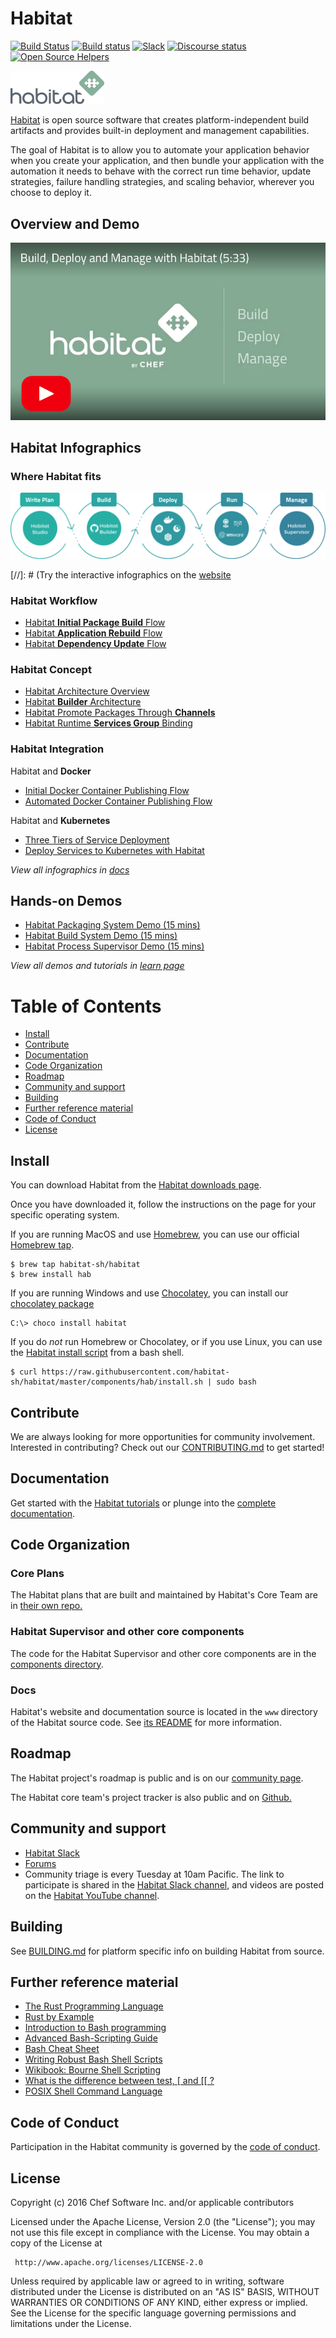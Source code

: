 # Habitat

[![Build Status](https://api.travis-ci.org/habitat-sh/habitat.svg?branch=master)](https://travis-ci.org/habitat-sh/habitat)
[![Build status](https://ci.appveyor.com/api/projects/status/ejn8d6bkhiml16al/branch/master?svg=true)](https://ci.appveyor.com/project/chef/habitat/branch/master)
[![Slack](http://slack.habitat.sh/badge.svg)](http://slack.habitat.sh/)
[![Discourse status](https://img.shields.io/discourse/https/meta.discourse.org/status.svg?style=for-the-badge)](https://forums.habitat.sh)
[![Open Source Helpers](https://www.codetriage.com/habitat-sh/habitat/badges/users.svg)](https://www.codetriage.com/habitat-sh/habitat)

<img src="https://github.com/habitat-sh/habitat/blob/master/www/source/images/habitat-logo.png" width="150">

[Habitat](http://habitat.sh) is open source software that creates platform-independent build artifacts and provides built-in deployment and management capabilities.

The goal of Habitat is to allow you to automate your application behavior when you create your application, and then bundle your application with the automation it needs to behave with the correct run time behavior, update strategies, failure handling strategies, and scaling behavior, wherever you choose to deploy it.

## Overview and Demo
[![Build, Deploy and Manage with Habitat (5:33)](images/overview-youtube-image.jpg)](http://www.youtube.com/watch?v=VW1DwDezlqM)

## Habitat Infographics
### Where Habitat fits

[![Habitat Flow Infographic](images/habitat-flow-infographic.png)](http://habitat.sh)

[//]: # (Try the interactive infographics on the [website](http://habitat.sh)

### Habitat Workflow
* [Habitat **Initial Package Build** Flow](https://www.habitat.sh/images/infographics/habitat-initial-package-build-flow-43ccb287.png)
* [Habitat **Application Rebuild** Flow](https://www.habitat.sh/images/infographics/habitat-application-rebuild-flow-10c48cfb.png)
* [Habitat **Dependency Update** Flow](https://www.habitat.sh/images/infographics/habitat-dependency-update-flow-f4895875.png
)

### Habitat Concept
* [Habitat Architecture Overview](https://www.habitat.sh/images/infographics/habitat-architecture-overview-7e40c4b3.png)
* [Habitat **Builder** Architecture](https://www.habitat.sh/images/infographics/habitat-builder-architecture-059a4ddd.png
)
* [Habitat Promote Packages Through **Channels**](https://www.habitat.sh/images/infographics/habitat-promote-packages-through-channels-06506fd0.png)
* [Habitat Runtime **Services Group** Binding](https://www.habitat.sh/images/infographics/habitat-runtime-service-group-binding-0e134bf3.png)

### Habitat Integration

Habitat and **Docker**
* [Initial Docker Container Publishing Flow](https://www.habitat.sh/images/infographics/habitat-initial-docker-container-publishing-flow-1f2ba489.png)
* [Automated Docker Container Publishing Flow](https://www.habitat.sh/images/infographics/habitat-automated-docker-container-publishing-flow-3cdf9f91.png
)

Habitat and **Kubernetes**
* [Three Tiers of Service Deployment](https://www.habitat.sh/images/infographics/habitat-and-kubernetes-three-tiers-of-service-deployment-8c85b4ca.png)
* [Deploy Services to Kubernetes with Habitat](https://www.habitat.sh/images/infographics/deploy-services-to-kubernetes-with-habitat-flow-567c4ce9.png)

*View all infographics in [docs](https://www.habitat.sh/docs/reference/#infographics)*

## Hands-on Demos
* [Habitat Packaging System Demo (15 mins)](https://www.habitat.sh/demo/packaging-system/steps/1/)
* [Habitat Build System Demo (15 mins)](https://www.habitat.sh/demo/packaging-system/steps/1/)
* [Habitat Process Supervisor Demo (15 mins)](https://www.habitat.sh/demo/packaging-system/steps/1/)

*View all demos and tutorials in [learn page](https://www.habitat.sh/docs/reference/#infographics)*


# Table of Contents
* [Install](#install)
* [Contribute](#contribute)
* [Documentation](#documentation)
* [Code Organization](#code-organization)
* [Roadmap](#roadmap)
* [Community and support](#community-and-support)
* [Building](#building)
* [Further reference material](#further-reference-material)
* [Code of Conduct](#code-of-conduct)
* [License](#license)

## Install

You can download Habitat from the [Habitat downloads page](https://www.habitat.sh/docs/install-habitat/).

Once you have downloaded it, follow the instructions on the page for your specific operating system.

If you are running MacOS and use [Homebrew](https://brew.sh), you can use our official [Homebrew tap](https://github.com/habitat-sh/homebrew-habitat).
```
$ brew tap habitat-sh/habitat
$ brew install hab
```

If you are running Windows and use [Chocolatey](https://chocolatey.org), you can install our [chocolatey package](https://chocolatey.org/packages/habitat)
```
C:\> choco install habitat
```

If you do _not_ run Homebrew or Chocolatey, or if you use Linux, you can use the [Habitat install
script](https://github.com/habitat-sh/habitat/blob/master/components/hab/install.sh) from a bash shell.

```
$ curl https://raw.githubusercontent.com/habitat-sh/habitat/master/components/hab/install.sh | sudo bash
```

## Contribute

We are always looking for more opportunities for community involvement. Interested in contributing? Check out our [CONTRIBUTING.md](CONTRIBUTING.md) to get started!

## Documentation

Get started with the [Habitat tutorials](https://www.habitat.sh/learn/) or plunge into the [complete documentation](https://www.habitat.sh/docs/).

## Code Organization

### Core Plans

The Habitat plans that are built and maintained by Habitat's Core Team are in [their own repo.](https://github.com/habitat-sh/core-plans)

### Habitat Supervisor and other core components

The code for the Habitat Supervisor and other core components are in the [components directory](https://github.com/habitat-sh/habitat/tree/master/components).

### Docs

Habitat's website and documentation source is located in the `www` directory of the Habitat source code. See [its README](www/README.md) for more information.

## Roadmap

The Habitat project's roadmap is public and is on our [community page](https://www.habitat.sh/community/).

The Habitat core team's project tracker is also public and on [Github.](https://github.com/habitat-sh/habitat/projects/1)

## Community and support

* [Habitat Slack](http://slack.habitat.sh)
* [Forums]()
* Community triage is every Tuesday at 10am Pacific. The link to participate is shared in the [Habitat Slack channel](http://slack.habitat.sh), and videos are posted on the [Habitat YouTube channel](https://youtube.com/channel/UC0wJZeP2dfPZaDUPgvpVpSg).

## Building
See [BUILDING.md](BUILDING.md) for platform specific info on building Habitat from source.

## Further reference material

* [The Rust Programming Language](http://doc.rust-lang.org/book/)
* [Rust by Example](http://rustbyexample.com/)
* [Introduction to Bash programming](http://tldp.org/HOWTO/Bash-Prog-Intro-HOWTO.html)
* [Advanced Bash-Scripting Guide](http://www.tldp.org/LDP/abs/html/)
* [Bash Cheat Sheet](http://tldp.org/LDP/abs/html/refcards.html)
* [Writing Robust Bash Shell Scripts](http://www.davidpashley.com/articles/writing-robust-shell-scripts/)
* [Wikibook: Bourne Shell Scripting](https://en.wikibooks.org/wiki/Bourne_Shell_Scripting)
* [What is the difference between test, \[ and \[\[ ?](http://mywiki.wooledge.org/BashFAQ/031)
* [POSIX Shell Command Language](http://pubs.opengroup.org/onlinepubs/9699919799/utilities/V3_chap02.html)

## Code of Conduct
Participation in the Habitat community is governed by the [code of conduct](https://github.com/habitat-sh/habitat/blob/master/CODE_OF_CONDUCT.md).

## License

Copyright (c) 2016 Chef Software Inc. and/or applicable contributors

Licensed under the Apache License, Version 2.0 (the "License");
you may not use this file except in compliance with the License.
You may obtain a copy of the License at

     http://www.apache.org/licenses/LICENSE-2.0

Unless required by applicable law or agreed to in writing, software
distributed under the License is distributed on an "AS IS" BASIS,
WITHOUT WARRANTIES OR CONDITIONS OF ANY KIND, either express or implied.
See the License for the specific language governing permissions and
limitations under the License.
